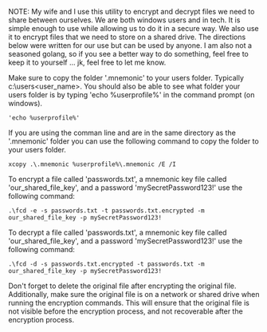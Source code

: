 NOTE: My wife and I use this utility to encrypt and decrypt files we need to
share between ourselves. We are both windows users and in tech. It is simple
enough to use while allowing us to do it in a secure way. We also use it to
encrypt files that we need to store on a shared drive. The directions below were
written for our use but can be used by anyone. I am also not a seasoned golang,
so if you see a better way to do something, feel free to keep it to yourself ...
jk, feel free to let me know.

Make sure to copy the folder '.mnemonic' to your users folder. Typically
c:\users\<user_name>. You should also be able to see what folder your users
folder is by typing 'echo %userprofile%' in the command prompt (on windows).

```
'echo %userprofile%'
```

If you are using the comman line and are in the same directory as the
'.mnemonic' folder you can use the following command to copy the folder to your
users folder.

```
xcopy .\.mnemonic %userprofile%\.mnemonic /E /I
```

To encrypt a file called 'passwords.txt', a mnemonic key file called
'our_shared_file_key', and a password 'mySecretPassword123!' use the following
command:

```
.\fcd -e -s passwords.txt -t passwords.txt.encrypted -m our_shared_file_key -p mySecretPassword123!
```

To decrypt a file called 'passwords.txt', a mnemonic key file called
'our_shared_file_key', and a password 'mySecretPassword123!' use the following
command:

```
.\fcd -d -s passwords.txt.encrypted -t passwords.txt -m our_shared_file_key -p mySecretPassword123!
```

Don't forget to delete the original file after encrypting the original file.
Additionally, make sure the original file is on a network or shared drive when
running the encryption commands. This will ensure that the original file is not
visible before the encryption process, and not recoverable after the encryption
process.

